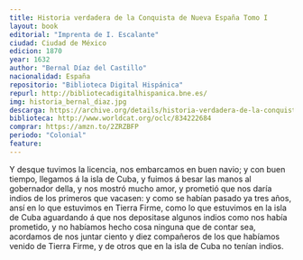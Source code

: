```yaml
---
title: Historia verdadera de la Conquista de Nueva España Tomo I
layout: book
editorial: "Imprenta de I. Escalante"
ciudad: Ciudad de México
edicion: 1870
year: 1632
author: "Bernal Díaz del Castillo"
nacionalidad: España
repositorio: "Biblioteca Digital Hispánica"
repurl: http://bibliotecadigitalhispanica.bne.es/
img: historia_bernal_diaz.jpg
descarga: https://archive.org/details/historia-verdadera-de-la-conquista-tomo-i-bernal-diaz
biblioteca: http://www.worldcat.org/oclc/834222684
comprar: https://amzn.to/2ZRZBFP
periodo: "Colonial"
feature: 
---
```

 
Y desque tuvimos la licencia, nos embarcamos en buen navio; y con buen tiempo, llegamos á la isla de Cuba, y fuimos á besar las manos al gobernador della, y nos mostró mucho amor, y prometió que nos daría indios de los primeros que vacasen: y como se habían pasado ya tres años, ansí en lo que estuvimos en Tierra Firme, como lo que estuvimos en la isla de Cuba aguardando á que nos depositase algunos indios como nos había prometido, y no habíamos hecho cosa ninguna que de contar sea, acordamos de nos juntar ciento y diez compañeros de los que habíamos venido de Tierra Firme, y de otros que en la isla de Cuba no tenían indios.
